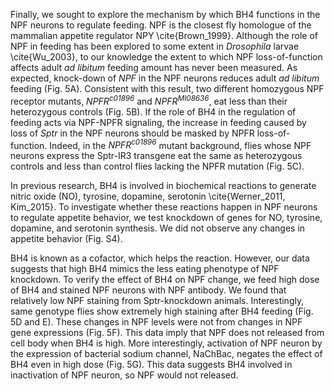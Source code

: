 Finally, we sought to explore the mechanism by which BH4 functions in the NPF neurons to regulate feeding.
NPF is the closest fly homologue of the mammalian appetite regulator NPY \cite{Brown_1999}.
Although the role of NPF in feeding has been explored to some extent in *Drosophila* larvae \cite{Wu_2003}, to our knowledge the extent to which NPF loss-of-function affects adult *ad libitum* feeding amount has never been measured. 
As expected, knock-down of *NPF* in the NPF neurons reduces adult *ad libitum* feeding (Fig. 5A). 
Consistent with this result, two different homozygous NPF receptor mutants, *NPFR<sup>c01896</sup>* and *NPFR<sup>MI08636</sup>*, eat less than their heterozygous controls (Fig. 5B). If the role of BH4 in the regulation of feeding acts via NPF-NPFR signaling, the increase in feeding caused by loss of *Sptr* in the NPF neurons should be masked by NPFR loss-of-function.
Indeed, in the *NPFR<sup>c01896</sup>* mutant background, flies whose NPF neurons express the Sptr-IR3 transgene eat the same as heterozygous controls and less than control flies lacking the NPFR mutation (Fig. 5C).

In previous research, BH4 is involved in biochemical reactions to generate nitric oxide (NO), tyrosine, dopamine, serotonin \cite{Werner_2011, Kim_2015}. 
To investigate whether these reactions happen in NPF neurons to regulate appetite behavior, we test knockdown of genes for NO, tyrosine, dopamine, and serotonin synthesis. 
We did not observe any changes in appetite behavior (Fig. S4). 

BH4 is known as a cofactor, which helps the reaction. 
However, our data suggests that high BH4 mimics the less eating phenotype of NPF knockdown. 
To verify the effect of BH4 on NPF change, we feed high dose of BH4 and stained NPF neurons with NPF antibody. 
We found that relatively low NPF staining from Sptr-knockdown animals. 
Interestingly, same genotype flies show extremely high staining after BH4 feeding (Fig. 5D and E). 
These changes in NPF levels were not from changes in NPF gene expressions (Fig. 5F). 
This data imply that NPF does not released from cell body when BH4 is high. 
More interestingly, activation of NPF neuron by the expression of bacterial sodium channel, NaChBac, negates the effect of BH4 even in high dose (Fig. 5G). 
This data suggests BH4 involved in inactivation of NPF neuron, so NPF would not released. 
